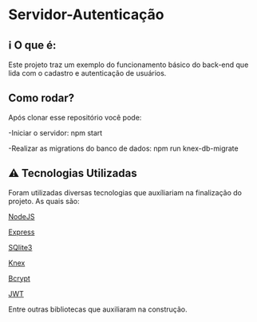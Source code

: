 # Servidor-Autenticação

## :information_source: O que é:
Este projeto traz um exemplo do funcionamento básico do back-end que lida com o cadastro e autenticação de usuários.

## Como rodar?
Após clonar esse repositório você pode:

-Iniciar o servidor: npm start

-Realizar as migrations do banco de dados: npm run knex-db-migrate


## :warning: Tecnologias Utilizadas
Foram utilizadas diversas tecnologias que auxíliariam na finalização do projeto. As quais são:

[NodeJS](https://nodejs.org/en/docs/)

[Express](https://expressjs.com)

[SQlite3](https://dev.mysql.com/doc/s)

[Knex](http://knexjs.org/)

[Bcrypt](https://www.npmjs.com/package/bcrypt)

[JWT](https://jwt.io/)

Entre outras bibliotecas que auxiliaram na construção.



